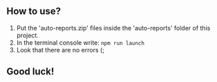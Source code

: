 How to use?
-----------
1. Put the 'auto-reports.zip' files inside the 'auto-reports' folder of this project.
2. In the terminal console write: `npm run launch`
3. Look that there are no errors (;

Good luck!
---
